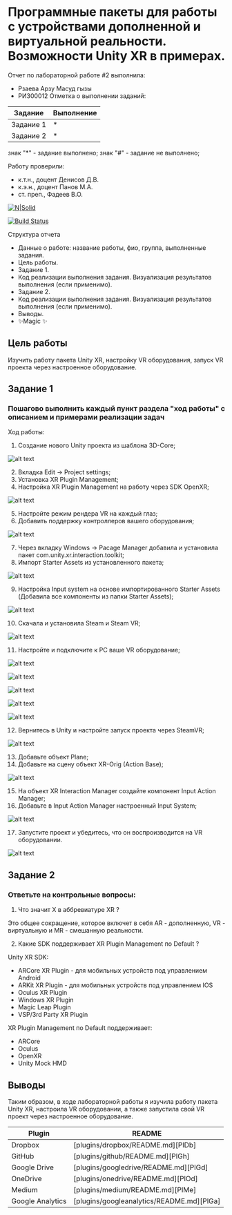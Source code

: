 # Программные пакеты для работы с устройствами дополненной и виртуальной реальности. Возможности Unity XR в примерах.
Отчет по лабораторной работе #2 выполнила:
- Рзаева Арзу Масуд гызы
- РИ300012
Отметка о выполнении заданий:

| Задание | Выполнение |
| ------ | ------ |
| Задание 1 | * |
| Задание 2 | * |

знак "*" - задание выполнено; знак "#" - задание не выполнено;

Работу проверили:
- к.т.н., доцент Денисов Д.В.
- к.э.н., доцент Панов М.А.
- ст. преп., Фадеев В.О.

[![N|Solid](https://cldup.com/dTxpPi9lDf.thumb.png)](https://nodesource.com/products/nsolid)

[![Build Status](https://travis-ci.org/joemccann/dillinger.svg?branch=master)](https://travis-ci.org/joemccann/dillinger)

Структура отчета

- Данные о работе: название работы, фио, группа, выполненные задания.
- Цель работы.
- Задание 1.
- Код реализации выполнения задания. Визуализация результатов выполнения (если применимо).
- Задание 2.
- Код реализации выполнения задания. Визуализация результатов выполнения (если применимо).
- Выводы.
- ✨Magic ✨

## Цель работы
Изучить работу пакета Unity XR, настройку VR оборудования, запуск VR проекта через настроенное оборудование.

## Задание 1
### Пошагово выполнить каждый пункт раздела "ход работы" с описанием и примерами реализации задач
Ход работы:
1.	Создание нового Unity проекта из шаблона 3D-Core;

![alt text](ScreenShots/pic1.1.PNG)

2.	Вкладка Edit -> Project settings;
3.	Установка XR Plugin Management;
4.	Настройка XR Plugin Management на работу через SDK OpenXR;

![alt text](ScreenShots/pic1.2-4.PNG)

5.	Настройте режим рендера VR на каждый глаз;
6.	Добавить поддержку контроллеров вашего оборудования;

![alt text](ScreenShots/pic1.5-6.PNG)

7.	Через вкладку Windows -> Pacage Manager добавила и установила пакет com.unity.xr.interaction.toolkit;
8.	Импорт Starter Assets из установленного пакета;

![alt text](ScreenShots/pic1.7-8.PNG)

9.	Настройка Input system на основе импортированного Starter Assets (Добавила все компоненты из папки Starter Assets);

![alt text](ScreenShots/pic1.9.PNG)

10.	Скачала и установила Steam и Steam VR;

![alt text](ScreenShots/pic1.10.PNG)

11.	Настройте и подключите к PC ваше VR оборудование;

![alt text](ScreenShots/pic1.11.1.png)

![alt text](ScreenShots/pic1.11.2.PNG)

![alt text](ScreenShots/pic1.11.3.PNG)

![alt text](ScreenShots/pic1.11.4.PNG)

![alt text](ScreenShots/pic1.11.5.PNG)

12.	Вернитесь в Unity и настройте запуск проекта через SteamVR;

![alt text](ScreenShots/pic1.12.PNG)

13.	 Добавьте объект Plane;
14.	 Добавьте на сцену объект XR-Orig (Action Base);

![alt text](ScreenShots/pic1.13-14.PNG)

15.	 На объект XR Interaction Manager создайте компонент Input Action Manager;
16.	 Добавьте в Input Action Manager настроенный Input System;

![alt text](ScreenShots/pic1.15-16.PNG)

17.	 Запустите проект и убедитесь, что он воспроизводится на VR 
оборудовании.

![alt text](ScreenShots/pic1.17.PNG)

## Задание 2
### Ответьте на контрольные вопросы:
1. Что значит X в аббревиатуре XR ?

Это общее сокращение, которое включет в себя AR - дополненную, VR - виртуальную и MR - смешанную реальности.

2. Какие SDK поддерживает XR Plugin Management по Default ?

Unity XR SDK:
- ARCore XR Plugin - для мобильных устройств под управлением Android 
- ARKit XR Plugin - для мобильных устройств под управлением IOS 
- Oculus XR Plugin
- Windows XR Plugin 
- Magic Leap Plugin
- VSP/3rd Party XR Plugin

XR Plugin Management по Default поддерживает:
- ARCore
- Oculus
- OpenXR
- Unity Mock HMD

## Выводы

Таким образом, в ходе лабораторной работы я изучила работу пакета Unity XR, настроила VR оборудовании, а также запустила свой VR проект через настроенное оборудование.


| Plugin | README |
| ------ | ------ |
| Dropbox | [plugins/dropbox/README.md][PlDb] |
| GitHub | [plugins/github/README.md][PlGh] |
| Google Drive | [plugins/googledrive/README.md][PlGd] |
| OneDrive | [plugins/onedrive/README.md][PlOd] |
| Medium | [plugins/medium/README.md][PlMe] |
| Google Analytics | [plugins/googleanalytics/README.md][PlGa] |
